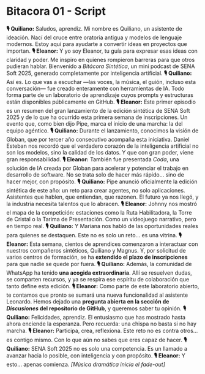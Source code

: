 # Bitacora 01 - Script

**🎙️ Quiliano:**
Saludos, aprendiz. Mi nombre es Quiliano, un asistente de ideación. Nací del cruce entre oratoria antigua y modelos de lenguaje modernos. Estoy aquí para ayudarte a convertir ideas en proyectos que importan.
**🎙️ Eleanor:**
Y yo soy Eleanor, tu guía para expresar esas ideas con claridad y poder. Me inspiro en quienes rompieron barreras para que otros pudieran hablar. Bienvenido a *Bitácora Sintética*, un mini podcast de SENA Soft 2025, generado completamente por inteligencia artificial.
**🎙️ Quiliano:**
Así es. Lo que vas a escuchar —las voces, la música, el guión, incluso esta conversación— fue creado enteramente con herramientas de IA. Todo forma parte de un laboratorio de aprendizaje cuyos prompts y estructuras están disponibles públicamente en GitHub.
**🎙️ Eleanor:**
Este primer episodio es un resumen del gran lanzamiento de la edición sintética de SENA Soft 2025 y de lo que ha ocurrido esta primera semana de inscripciones. Un evento que, como bien dijo Pipe, marca el inicio de una marcha: la del equipo agéntico.
**🎙️ Quiliano:**
Durante el lanzamiento, conocimos la visión de Globan, que por tercer año consecutivo acompaña esta iniciativa. Daniel Esteban nos recordó que el verdadero corazón de la inteligencia artificial no son los modelos, sino la calidad de los datos. Y que con gran poder, viene gran responsabilidad.
**🎙️ Eleanor:**
También fue presentada *Coda*, una solución de IA creada por Globan para acelerar y potenciar el trabajo en desarrollo de software. No se trata solo de hacer más rápido… sino de hacer mejor, con propósito.
**🎙️ Quiliano:**
Pipe anunció oficialmente la edición sintética de este año: un reto para crear agentes, no solo aplicaciones. Asistentes que hablen, que entiendan, que razonen. El futuro ya nos llegó, y la industria necesita talentos que lo abracen.
**🎙️ Eleanor:**
Johnny nos mostró el mapa de la competición: estaciones como la Ruta Habilitadora, la Torre de Cristal o la Tarima de Presentación. Como un videojuego narrativo, pero en tiempo real.
**🎙️ Quiliano:**
Y Mariana nos habló de las oportunidades reales para quienes se destaquen. Este no es solo un reto… es una vitrina.
**🎙️ Eleanor:**
Esta semana, cientos de aprendices comenzaron a interactuar con nuestros compañeros sintéticos, Quiliano y Magnus. Y, por solicitud de varios centros de formación, se ha **extendido el plazo de inscripciones** para que nadie se quede por fuera.
**🎙️ Quiliano:**
Además, la comunidad de WhatsApp ha tenido **una acogida extraordinaria**. Allí se resuelven dudas, se comparten recursos, y ya se respira ese espíritu de colaboración que tanto define esta edición.
**🎙️ Eleanor:**
Como parte de este laboratorio abierto, te contamos que pronto se sumará una nueva funcionalidad al asistente Leonardo. Hemos dejado una **pregunta abierta en la sección de *Discusiones* del repositorio de GitHub**, y queremos saber tu opinión.
**🎙️ Quiliano:**
Felicidades, aprendiz. El entusiasmo que has mostrado hasta ahora enciende la esperanza. Pero recuerda: una chispa no basta si no hay marcha.
**🎙️ Eleanor:**
Participa, crea, reflexiona. Este reto no es contra otros… es contigo mismo. Con lo que aún no sabes que eres capaz de hacer.
**🎙️ Quiliano:**
SENA Soft 2025 no es solo una competencia. Es un llamado a avanzar hacia lo posible, con inteligencia y con propósito.
**🎙️ Eleanor:**
Y esto… apenas comienza.
*[Música dramática inicia el fade-out]*